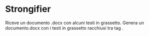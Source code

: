 # Strongifier
Riceve un documento .docx con alcuni testi in grassetto. Genera un documento.docx con i testi in grassetto racchiusi tra tag <strong></strong>.
